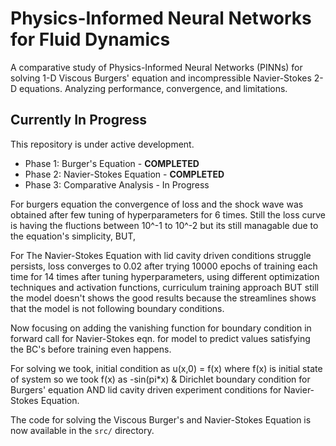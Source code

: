 # Physics-Informed Neural Networks for Fluid Dynamics
A comparative study of Physics-Informed Neural Networks (PINNs) for solving 1-D Viscous Burgers' equation and incompressible Navier-Stokes 2-D equations. Analyzing performance, convergence, and limitations.

## Currently In Progress 
This repository is under active development.
*   Phase 1: Burger's Equation - **COMPLETED** 
*   Phase 2: Navier-Stokes Equation - **COMPLETED** 
*   Phase 3: Comparative Analysis - In Progress

For burgers equation the convergence of loss and the shock wave was obtained after few tuning of hyperparameters for 6 times. Still the loss curve is having the fluctions between 10^-1 to 10^-2 but its still managable due to the equation's simplicity, BUT,

For The Navier-Stokes Equation with lid cavity driven conditions struggle persists, loss converges to 0.02 after trying 10000 epochs of training each time for 14 times after tuning hyperparameters, using different optimization techniques and activation functions, curriculum training approach BUT still the model doesn't shows the good results because the streamlines shows that the model is not following boundary conditions.

Now focusing on adding the vanishing function for boundary condition in forward call for Navier-Stokes eqn. for model to predict values satisfying the BC's before training even happens.

For solving we took, initial condition as u(x,0) = f(x) where f(x) is initial state of system so we took f(x) as -sin(pi*x) & Dirichlet boundary condition for Burgers' equation AND lid cavity driven experiment conditions for Navier-Stokes Equation.

The code for solving the Viscous Burger's and Navier-Stokes Equation is now available in the `src/` directory.
